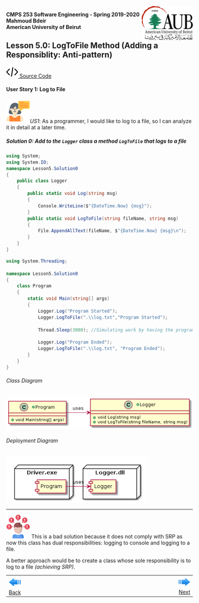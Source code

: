 <img style="float: right;" src="../../../Images/aublogosmall.png"> 

**CMPS 253 Software Engineering - Spring 2019-2020 \
Mahmoud Bdeir \
American University of Beirut**



## Lesson 5.0: LogToFile Method (Adding a Responsiblity: Anti-pattern)
<a href="./"><img src='../../../Images/code.png'> Source Code</a>

#### User Story 1: Log to File
![user story](../../../Images/userstory.png 'User Story')*US1*: As a programmer, I would like to log to a file, so I can analyze it in detail at a later time.


##### Solution 0: Add to the `Logger` class a method `LogToFile` that logs to a file

```C#
using System;
using System.IO;
namespace Lesson5.Solution0
{
    public class Logger
    {
        public static void Log(string msg)
        {
            Console.WriteLine($"{DateTime.Now} {msg}");
        }
        public static void LogToFile(string fileName, string msg)
        {
            File.AppendAllText(fileName, $"{DateTime.Now} {msg}\n");
        }
    }
}
```

```C#
using System.Threading;

namespace Lesson5.Solution0
{
    class Program
    {
        static void Main(string[] args)
        {
            Logger.Log("Program Started");
            Logger.LogToFile(".\\log.txt","Program Started");
			
            Thread.Sleep(3000); //Simulating work by having the program sleep for 3 seconds
			
            Logger.Log("Program Ended");
            Logger.LogToFile(".\\log.txt", "Program Ended");
        }
    }
}
```

###### Class Diagram
![Lesson 5 Class Diagram](../PlantUML/Class-Diagram.png)
###### Deployment Diagram
![Lesson 5 Deployment Diagram](../PlantUML/Deployment-Diagram.png)

_____

![problem icon](../../../Images/problem.png 'Problem') This is a bad solution because it does not comply with SRP as now this class has dual responsibilities: logging to console and logging to a file.

A better approach would be to create a class whose sole responsibility is to log to a file _(achieving SRP)_.


<table style='width=100%;'>
<tr>
<td><a href="../../../Lesson%2004%20Logger%20Library/Source%20Code/"><img src='../../../Images/leftarrow.png'> Back</a></td>
<td width="100%"></td>
<td><a href="../../Solution%201%20FileLogger%20Class/Source%20Code/"><img src='../../../Images/rightarrow.png'> Next</a></td>
</tr>
</table>
